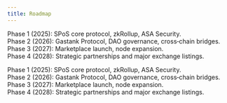 ```yaml
---
title: Roadmap
---
```



Phase 1 (2025): SPoS core protocol, zkRollup, ASA Security.  
Phase 2 (2026): Gastank Protocol, DAO governance, cross‑chain bridges.  
Phase 3 (2027): Marketplace launch, node expansion.  
Phase 4 (2028): Strategic partnerships and major exchange listings.

Phase 1 (2025): SPoS core protocol, zkRollup, ASA Security.  
Phase 2 (2026): Gastank Protocol, DAO governance, cross‑chain bridges.  
Phase 3 (2027): Marketplace launch, node expansion.  
Phase 4 (2028): Strategic partnerships and major exchange listings.

